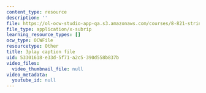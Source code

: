 ```yaml
---
content_type: resource
description: ''
file: https://ol-ocw-studio-app-qa.s3.amazonaws.com/courses/8-821-string-theory-and-holographic-duality-fall-2014/53301618e33d5f71a2c5390d558b837b_1pkoBetgo7s.vtt
file_type: application/x-subrip
learning_resource_types: []
ocw_type: OCWFile
resourcetype: Other
title: 3play caption file
uid: 53301618-e33d-5f71-a2c5-390d558b837b
video_files:
  video_thumbnail_file: null
video_metadata:
  youtube_id: null
---
```

